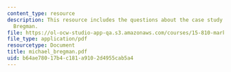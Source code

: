 ```yaml
---
content_type: resource
description: This resource includes the questions about the case study of Michael
  Bregman.
file: https://ol-ocw-studio-app-qa.s3.amazonaws.com/courses/15-810-marketing-management-fall-2004/b64ae78017b4c181a9102d4955cab5a4_michael_bregman.pdf
file_type: application/pdf
resourcetype: Document
title: michael_bregman.pdf
uid: b64ae780-17b4-c181-a910-2d4955cab5a4
---
```

